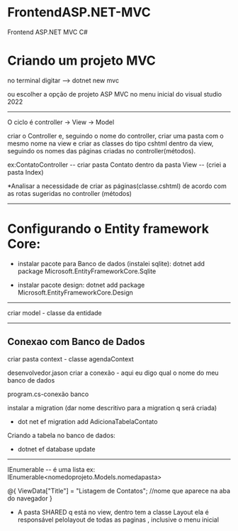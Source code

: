 # FrontendASP.NET-MVC
Frontend ASP.NET MVC  C#

# Criando um projeto MVC

no terminal digitar -->   dotnet new mvc

ou escolher a opção de projeto ASP MVC no menu inicial do visual studio 2022

***************************************************************************
O ciclo é controller -> View -> Model

criar o Controller e,  seguindo o nome do controller, criar uma pasta com o mesmo nome na view e criar as classes do
tipo cshtml dentro da view, seguindo os nomes das páginas criadas no controller(métodos).

ex:ContatoController  -- criar pasta Contato dentro da pasta View  -- (criei a pasta Index)

*Analisar a necessidade de criar as páginas(classe.cshtml) de acordo com as rotas sugeridas no controller (métodos)

**************************************************************************

# Configurando o Entity framework Core:

- instalar pacote para Banco de dados (instalei sqlite): dotnet add package Microsoft.EntityFrameworkCore.Sqlite

- instalar pacote design: dotnet add package Microsoft.EntityFrameworkCore.Design

*******************************************************************************

criar model - classe da entidade

*********************************************************
## Conexao com Banco de Dados

criar pasta context - classe agendaContext

desenvolvedor.jason criar a conexão - aqui eu digo qual o nome do meu banco de dados

program.cs-conexão banco

instalar a migration (dar nome descritivo para a migration q será criada)

- dot net ef migration add AdicionaTabelaContato

Criando a tabela no banco de dados:

- dotnet ef database update


**************************************************************************
IEnumerable -- é uma lista ex: IEnumerable<nomedoprojeto.Models.nomedapasta>

@{
        ViewData["Title"] = "Listagem de Contatos"; //nome que aparece na aba do navegador
    }
    
- A pasta SHARED q está no view, dentro tem a classe Layout ela  é responsável pelolayout de todas as paginas , inclusive o menu inicial
